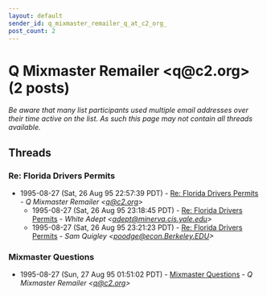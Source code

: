```yaml
---
layout: default
sender_id: q_mixmaster_remailer_q_at_c2_org_
post_count: 2
---
```


# Q Mixmaster Remailer <q<span>@</span>c2.org> (2 posts)

_Be aware that many list participants used multiple email addresses over their time active on the list. As such this page may not contain all threads available._

## Threads

### Re: Florida Drivers Permits
+ 1995-08-27 (Sat, 26 Aug 95 22:57:39 PDT) - [Re: Florida Drivers Permits](/archive/1995/08/42531d744df1da6198568fdffdca6800cbc17d7e3f8ab2ca1156aa07c80559ce) - _Q Mixmaster Remailer \<q@c2.org\>_
  + 1995-08-27 (Sat, 26 Aug 95 23:18:45 PDT) - [Re: Florida Drivers Permits](/archive/1995/08/7e657f4c0f83d580fd0394ac75506946c285ae0f7154fdd2af361cfe969b159d) - _White Adept \<adept@minerva.cis.yale.edu\>_
  + 1995-08-27 (Sat, 26 Aug 95 23:21:23 PDT) - [Re: Florida Drivers Permits](/archive/1995/08/c54b93c42f73d7f7eb2699c27d5b1882e0f2d17c8547e0f7baf5905c83a3e9e7) - _Sam Quigley \<poodge@econ.Berkeley.EDU\>_

### Mixmaster Questions
+ 1995-08-27 (Sun, 27 Aug 95 01:51:02 PDT) - [Mixmaster Questions](/archive/1995/08/addcf40569f997b5659946ab805ed68113e02a7e16f1cb9201510ad3f98ac4b6) - _Q Mixmaster Remailer \<q@c2.org\>_

